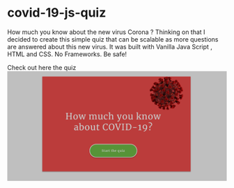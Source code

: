 # covid-19-js-quiz

How much you know about the new virus Corona ?
Thinking on that I decided to create this simple quiz that can be scalable as more questions are answered about this new virus.
It was built with Vanilla Java Script , HTML and CSS. No Frameworks.
Be safe!

Check out here the quiz
![App](./assets/css/app.png) <br>
